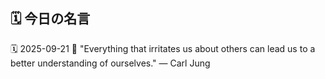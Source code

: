 ## 🗓️ 今日の名言

<!--START_SECTION:quote-->
🗓️ 2025-09-21
💬 "Everything that irritates us about others can lead us to a better understanding of ourselves." — Carl Jung
<!--END_SECTION:quote-->
